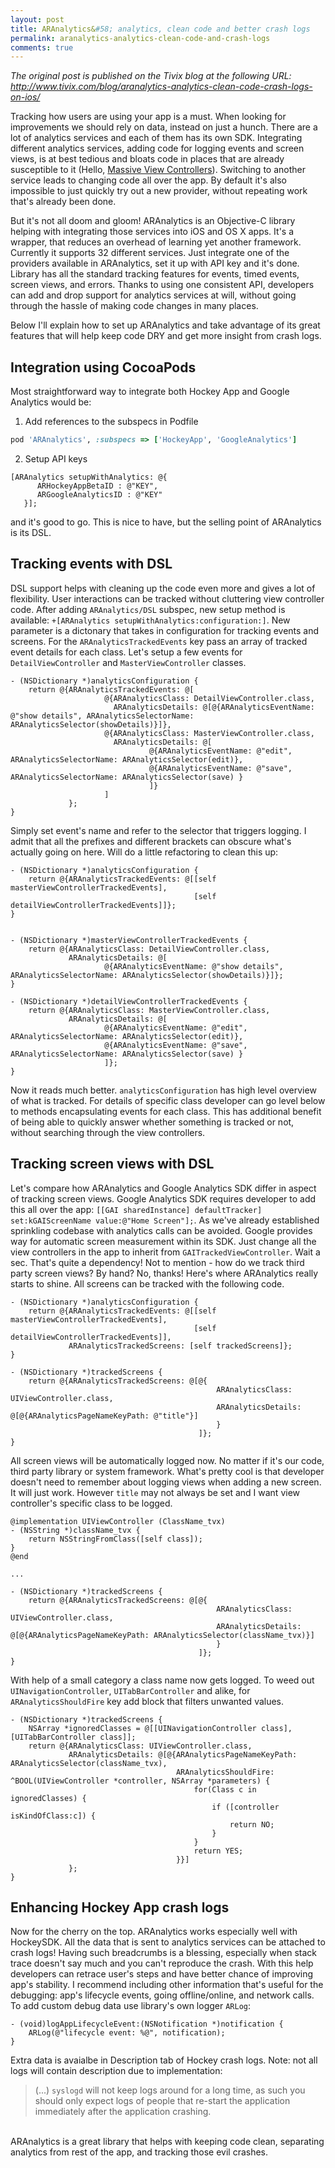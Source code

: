 ```yaml
---
layout: post
title: ARAnalytics&#58; analytics, clean code and better crash logs
permalink: aranalytics-analytics-clean-code-and-crash-logs
comments: true
---
```


_The original post is published on the Tivix blog at the following URL: http://www.tivix.com/blog/aranalytics-analytics-clean-code-crash-logs-on-ios/_

Tracking how users are using your app is a must. When looking for improvements we should rely on data, instead on just a hunch. There are a lot of analytics services and each of them has its own SDK. Integrating different analytics services,  adding code for logging events and screen views, is at best tedious and bloats code in places that are already susceptible to it (Hello, [Massive View Controllers](https://twitter.com/colin_campbell/status/293167951132098560)). Switching to another service leads to changing code all over the app. By default it's also impossible to just quickly try out a new provider, without repeating work that's already been done.
 
But it's not all doom and gloom! ARAnalytics is an Objective-C library helping with integrating those services into iOS and OS X apps. It's a wrapper, that reduces an overhead of learning yet another framework. Currently it supports 32 different services. Just integrate one of the providers available in ARAnalytics, set it up with API key and it's done. Library has all the standard  tracking features for events, timed events, screen views, and errors. Thanks to using one consistent API, developers can add and drop support for analytics services at will, without going through the hassle of making code changes in many places.

Below I'll explain how to set up ARAnalytics and take advantage of its great features that will help keep code DRY and get more insight from crash logs.

<!--more-->

## Integration using CocoaPods
Most straightforward way to integrate both Hockey App and Google Analytics would be:

1. Add references to the subspecs in Podfile

```ruby
pod 'ARAnalytics', :subspecs => ['HockeyApp', 'GoogleAnalytics']
```

2. Setup API keys

```objc
[ARAnalytics setupWithAnalytics: @{
      ARHockeyAppBetaID : @"KEY",
      ARGoogleAnalyticsID : @"KEY"
   }];
```

and it's good to go. This is nice to have, but the selling point of ARAnalytics is its DSL.

## Tracking events with DSL
DSL support helps with cleaning up the code even more and gives a lot of flexibility. User interactions can be tracked without cluttering view controller code. After adding `ARAnalytics/DSL` subspec, new setup method is available: `+[ARAnalytics setupWithAnalytics:configuration:]`. New parameter is a dictonary that takes in configuration for tracking events and screens. For the `ARAnalyticsTrackedEvents` key pass an array of tracked event details for each class. Let's setup a few events for `DetailViewController` and `MasterViewController` classes.

```objc
- (NSDictionary *)analyticsConfiguration {
    return @{ARAnalyticsTrackedEvents: @[
                     @{ARAnalyticsClass: DetailViewController.class,
                       ARAnalyticsDetails: @[@{ARAnalyticsEventName: @"show details", ARAnalyticsSelectorName: ARAnalyticsSelector(showDetails)}]},
                     @{ARAnalyticsClass: MasterViewController.class,
                       ARAnalyticsDetails: @[
                               @{ARAnalyticsEventName: @"edit", ARAnalyticsSelectorName: ARAnalyticsSelector(edit)},
                               @{ARAnalyticsEventName: @"save", ARAnalyticsSelectorName: ARAnalyticsSelector(save) }
                               ]}
                     ]
             };
}
```

Simply set event's name and refer to the selector that triggers logging. I admit that all the prefixes and different brackets can obscure what's actually going on here. Will do a little refactoring to clean this up:

```objc
- (NSDictionary *)analyticsConfiguration {
    return @{ARAnalyticsTrackedEvents: @[[self masterViewControllerTrackedEvents],
                                         [self detailViewControllerTrackedEvents]]};
}


- (NSDictionary *)masterViewControllerTrackedEvents {
    return @{ARAnalyticsClass: DetailViewController.class,
             ARAnalyticsDetails: @[
                     @{ARAnalyticsEventName: @"show details", ARAnalyticsSelectorName: ARAnalyticsSelector(showDetails)}]};
}

- (NSDictionary *)detailViewControllerTrackedEvents {
    return @{ARAnalyticsClass: MasterViewController.class,
             ARAnalyticsDetails: @[
                     @{ARAnalyticsEventName: @"edit", ARAnalyticsSelectorName: ARAnalyticsSelector(edit)},
                     @{ARAnalyticsEventName: @"save", ARAnalyticsSelectorName: ARAnalyticsSelector(save) }
                     ]};
}
```

Now it reads much better. `analyticsConfiguration` has high level overview of what is tracked. For details of specific class developer can go level below to methods encapsulating events for each class. This has additional benefit of being able to quickly answer whether something is tracked or not, without searching through the view controllers.

## Tracking screen views with DSL
Let's compare how ARAnalytics and Google Analytics SDK differ in aspect of tracking screen views. Google Analytics SDK requires developer to add this all over the app: `[[GAI sharedInstance] defaultTracker] set:kGAIScreenName value:@"Home Screen"];`. As we've already established sprinkling codebase with analytics calls can be avoided. Google provides way for automatic screen measurement within its SDK. Just change all the view controllers in the app to inherit from `GAITrackedViewController`. Wait a sec. That's quite a dependency! Not to mention - how do we track third party screen views? By hand? No, thanks!
Here's where ARAnalytics really starts to shine. All screens can be tracked with the following code.

```objc
- (NSDictionary *)analyticsConfiguration {
    return @{ARAnalyticsTrackedEvents: @[[self masterViewControllerTrackedEvents],
                                         [self detailViewControllerTrackedEvents]],
             ARAnalyticsTrackedScreens: [self trackedScreens]};
}

- (NSDictionary *)trackedScreens {
    return @{ARAnalyticsTrackedScreens: @[@{
                                              ARAnalyticsClass: UIViewController.class,
                                              ARAnalyticsDetails: @[@{ARAnalyticsPageNameKeyPath: @"title"}]
                                              }
                                          ]};
}
```

All screen views will be automatically logged now. No matter if it's our code, third party library or system framework. What's pretty cool is that developer doesn't need to remember about logging views when adding a new screen. It will just work. However `title` may not always be set and I want view controller's specific class to be logged.

```objc
@implementation UIViewController (ClassName_tvx)
- (NSString *)className_tvx {
    return NSStringFromClass([self class]);
}
@end

...

- (NSDictionary *)trackedScreens {
    return @{ARAnalyticsTrackedScreens: @[@{
                                              ARAnalyticsClass: UIViewController.class,
                                              ARAnalyticsDetails: @[@{ARAnalyticsPageNameKeyPath: ARAnalyticsSelector(className_tvx)}]
                                              }
                                          ]};
}
```
With help of a small category a class name now gets logged. To weed out `UINavigationController`, `UITabBarController` and alike, for `ARAnalyticsShouldFire` key add block that filters unwanted values.

```objc
- (NSDictionary *)trackedScreens {
    NSArray *ignoredClasses = @[[UINavigationController class], [UITabBarController class]];
    return @{ARAnalyticsClass: UIViewController.class,
             ARAnalyticsDetails: @[@{ARAnalyticsPageNameKeyPath: ARAnalyticsSelector(className_tvx),
                                     ARAnalyticsShouldFire: ^BOOL(UIViewController *controller, NSArray *parameters) {
                                         for(Class c in ignoredClasses) {
                                             if ([controller isKindOfClass:c]) {
                                                 return NO;
                                             }
                                         }
                                         return YES;
                                     }}]
             };
}
```

## Enhancing Hockey App crash logs
Now for the cherry on the top. ARAnalytics works especially well with HockeySDK. All the data that is sent to analytics services can be attached to crash logs! Having such breadcrumbs is a blessing, especially when stack trace doesn't say much and you can't reproduce the crash. With this help developers can retrace user's steps and have better chance of improving app's stability. I recommend including other information that's useful for the debugging: app's lifecycle events, going offline/online, and network calls. To add custom debug data use library's own logger `ARLog`:

```objc
- (void)logAppLifecycleEvent:(NSNotification *)notification {
    ARLog(@"lifecycle event: %@", notification);
}
```

Extra data is avaialbe in Description tab of Hockey crash logs. Note: not all logs will contain description due to implementation:
>  (...) `syslogd` will not keep logs around for a long time, as such you should only expect logs of people that re-start the application immediately after the application crashing.


 <br />
ARAnalytics is a great library that helps with keeping code clean, separating analytics from rest of the app, and tracking those evil crashes.
